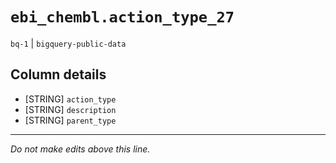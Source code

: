 # `ebi_chembl.action_type_27`
`bq-1` | `bigquery-public-data`

## Column details
* [STRING]    `action_type`
* [STRING]    `description`
* [STRING]    `parent_type`

-------------------------------------------------------------------------------
*Do not make edits above this line.*
